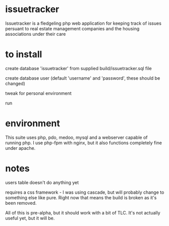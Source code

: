issuetracker
============

Issuetracker is a fledgeling php web application for keeping track of issues persuant to real estate management companies and the housing associations under their care

to install
==========

create database 'issuetracker' from supplied build/issuetracker.sql file

create database user (default 'username' and 'password', these should be changed)

tweak for personal environment

run

environment
===========

This suite uses php, pdo, medoo, mysql and a webserver capable of running php. I use php-fpm with nginx, but it also functions
completely fine under apache.

notes
=====

users table doesn't do anything yet

requires a css framework - I was using cascade, but will probably change to something else like pure. Right now that means the build
is broken as it's been removed.

All of this is pre-alpha, but it should work with a bit of TLC. It's not actually useful yet, but it will be.

